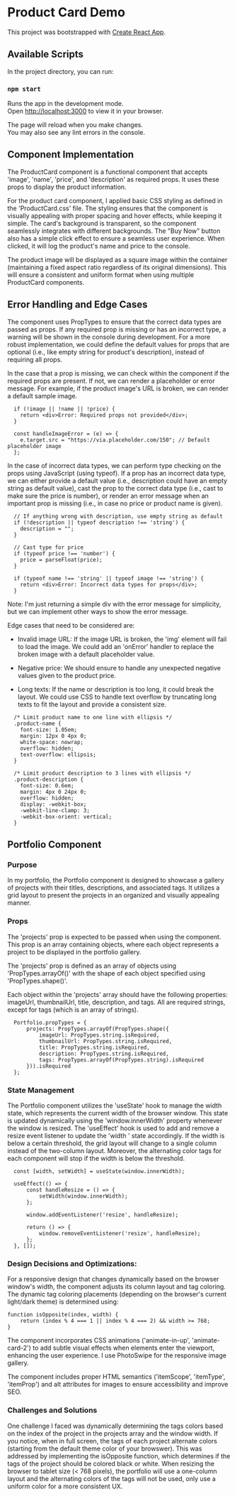 # Product Card Demo

This project was bootstrapped with [Create React App](https://github.com/facebook/create-react-app).

## Available Scripts

In the project directory, you can run:

### `npm start`

Runs the app in the development mode.\
Open [http://localhost:3000](http://localhost:3000) to view it in your browser.

The page will reload when you make changes.\
You may also see any lint errors in the console.

## Component Implementation

The ProductCard component is a functional component that accepts 'image', 'name', 'price', and 'description' as required props. It uses these props to display the product information. 

For the product card component, I applied basic CSS styling as defined in the 'ProductCard.css' file. The styling ensures that the component is visually appealing with proper spacing and hover effects, while keeping it simple. The card's background is transparent, so the component seamlessly integrates with different backgrounds. The "Buy Now" button also has a simple click effect to ensure a seamless user experience. When clicked, it will log the product's name and price to the console. 

The product image will be displayed as a square image within the container (maintaining a fixed aspect ratio regardless of its original dimensions). This will ensure a consistent and uniform format when using multiple ProductCard components. 

## Error Handling and Edge Cases

The component uses PropTypes to ensure that the correct data types are passed as props. If any required prop is missing or has an incorrect type, a warning will be shown in the console during development. For a more robust implementation, we could define the default values for props that are optional (i.e., like empty string for product's description), instead of requiring all props. 

In the case that a prop is missing, we can check within the component if the required props are present. If not, we can render a placeholder or error message. For example, if the product image's URL is broken, we can render a default sample image. 

```
  if (!image || !name || !price) {
    return <div>Error: Required props not provided</div>;
  }

  const handleImageError = (e) => {
    e.target.src = "https://via.placeholder.com/150"; // Default placeholder image
  };

```

In the case of incorrect data types, we can perform type checking on the props using JavaScript (using typeof). If a prop has an incorrect data type, we can either provide a default value (i.e., description could have an empty string as default value), cast the prop to the correct data type (i.e., cast to make sure the price is number), or render an error message when an important prop is missing (i.e., in case no price or product name is given). 

```
  // If anything wrong with description, use empty string as default
  if (!description || typeof description !== 'string') {
    description = ""; 
  }

  // Cast type for price 
  if (typeof price !== 'number') {
    price = parseFloat(price); 
  }

  if (typeof name !== 'string' || typeof image !== 'string') {
    return <div>Error: Incorrect data types for props</div>;
  }
```

Note: I'm just returning a simple div with the error message for simplicity, but we can implement other ways to show the error message. 

Edge cases that need to be considered are:
- Invalid image URL: If the image URL is broken, the 'img' element will fail to load the image. We could add an 'onError' handler to replace the broken image with a default placeholder value.

- Negative price: We should ensure to handle any unexpected negative values given to the product price. 

- Long texts: If the name or description is too long, it could break the layout. We could use CSS to handle text overflow by truncating long texts to fit the layout and provide a consistent size. 

```
  /* Limit product name to one line with ellipsis */
  .product-name {
    font-size: 1.05em;
    margin: 12px 0 4px 0;
    white-space: nowrap; 
    overflow: hidden; 
    text-overflow: ellipsis; 
  }

  /* Limit product description to 3 lines with ellipsis */
  .product-description {
    font-size: 0.6em;
    margin: 4px 0 24px 0; 
    overflow: hidden; 
    display: -webkit-box;
    -webkit-line-clamp: 3; 
    -webkit-box-orient: vertical; 
  }
```

## Portfolio Component

### Purpose 

In my portfolio, the Portfolio component is designed to showcase a gallery of projects with their titles, descriptions, and associated tags. It utilizes a grid layout to present the projects in an organized and visually appealing manner. 

### Props

The 'projects' prop is expected to be passed when using the component. This prop is an array containing objects, where each object represents a project to be displayed in the portfolio gallery. 

The 'projects' prop is defined as an array of objects using 'PropTypes.arrayOf()' with the shape of each object specified using 'PropTypes.shape()'.

Each object within the 'projects' array should have the following properties: imageUrl, thumbnailUrl, title, description, and tags. All are required strings, except for tags (which is an array of strings). 

```
  Portfolio.propTypes = {
      projects: PropTypes.arrayOf(PropTypes.shape({
          imageUrl: PropTypes.string.isRequired,
          thumbnailUrl: PropTypes.string.isRequired,
          title: PropTypes.string.isRequired,
          description: PropTypes.string.isRequired,
          tags: PropTypes.arrayOf(PropTypes.string).isRequired
      })).isRequired
  };
```

### State Management

The Portfolio component utilizes the 'useState' hook to manage the width state, which represents the current width of the browser window. This state is updated dynamically using the 'window.innerWidth' property whenever the window is resized. The 'useEffect' hook is used to add and remove a resize event listener to update the 'width ' state accordingly. If the width is below a certain threshold, the grid layout will change to a single column instead of the two-column layout. Moreover, the alternating color tags for each component will stop if the width is below the threshold. 

```
  const [width, setWidth] = useState(window.innerWidth); 

  useEffect(() => {
      const handleResize = () => {
          setWidth(window.innerWidth); 
      };
      
      window.addEventListener('resize', handleResize); 

      return () => {
          window.removeEventListener('resize', handleResize); 
      }; 
  }, []);
```

### Design Decisions and Optimizations:

For a responsive design that changes dynamically based on the browser window's width, the component adjusts its column layout and tag coloring. The dynamic tag coloring placements (depending on the browser's current light/dark theme) is determined using: 
```
function isOpposite(index, width) {
    return (index % 4 === 1 || index % 4 === 2) && width >= 768;
}
```

The component incorporates CSS animations ('animate-in-up', 'animate-card-2') to add subtle visual effects when elements enter the viewport, enhancing the user experience. I use PhotoSwipe for the responsive image gallery. 

The component includes proper HTML semantics ('itemScope', 'itemType', 'itemProp') and alt attributes for images to ensure accessibility and improve SEO. 

### Challenges and Solutions

One challenge I faced was dynamically determining the tags colors based on the index of the project in the projects array and the window width. If you notice, when in full screen, the tags of each project alternate colors (starting from the default theme color of your browswer). This was addressed by implementing the isOpposite function, which determines if the tags of the project should be colored black or white. When resizing the browser to tablet size (< 768 pixels), the portfolio will use a one-column layout and the alternating colors of the tags will not be used, only use a uniform color for a more consistent UX.

